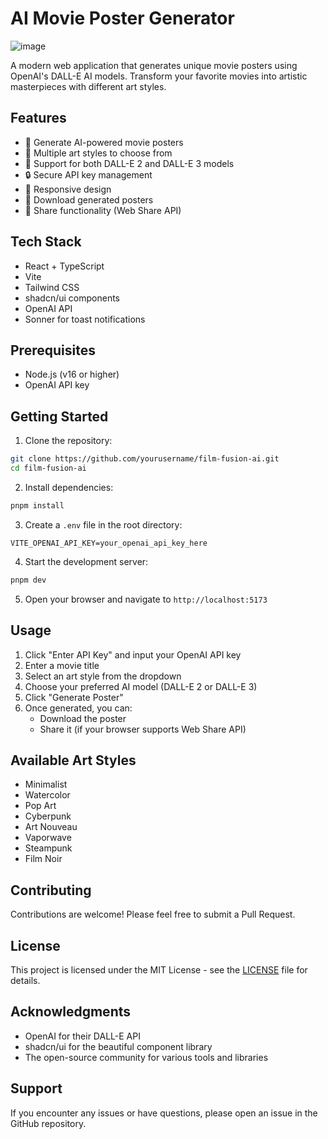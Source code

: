 # AI Movie Poster Generator

![image](https://github.com/user-attachments/assets/76ea66f6-2f1c-405a-8bd7-64d84d22ac08)

A modern web application that generates unique movie posters using OpenAI's DALL-E AI models. Transform your favorite movies into artistic masterpieces with different art styles.

## Features

- 🎨 Generate AI-powered movie posters
- 🎯 Multiple art styles to choose from
- 🤖 Support for both DALL-E 2 and DALL-E 3 models
- 🔒 Secure API key management
- 📱 Responsive design
- 💾 Download generated posters
- 🔄 Share functionality (Web Share API)

## Tech Stack

- React + TypeScript
- Vite
- Tailwind CSS
- shadcn/ui components
- OpenAI API
- Sonner for toast notifications

## Prerequisites

- Node.js (v16 or higher)
- OpenAI API key

## Getting Started

1. Clone the repository:

```bash
git clone https://github.com/yourusername/film-fusion-ai.git
cd film-fusion-ai
```

2. Install dependencies:

```bash
pnpm install
```

3. Create a `.env` file in the root directory:

```env
VITE_OPENAI_API_KEY=your_openai_api_key_here
```

4. Start the development server:

```bash
pnpm dev
```

5. Open your browser and navigate to `http://localhost:5173`

## Usage

1. Click "Enter API Key" and input your OpenAI API key
2. Enter a movie title
3. Select an art style from the dropdown
4. Choose your preferred AI model (DALL-E 2 or DALL-E 3)
5. Click "Generate Poster"
6. Once generated, you can:
   - Download the poster
   - Share it (if your browser supports Web Share API)

## Available Art Styles

- Minimalist
- Watercolor
- Pop Art
- Cyberpunk
- Art Nouveau
- Vaporwave
- Steampunk
- Film Noir

## Contributing

Contributions are welcome! Please feel free to submit a Pull Request.

## License

This project is licensed under the MIT License - see the [LICENSE](LICENSE) file for details.

## Acknowledgments

- OpenAI for their DALL-E API
- shadcn/ui for the beautiful component library
- The open-source community for various tools and libraries

## Support

If you encounter any issues or have questions, please open an issue in the GitHub repository.
